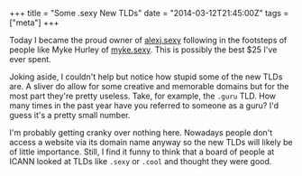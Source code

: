 +++
title = "Some .sexy New TLDs"
date = "2014-03-12T21:45:00Z"
tags = ["meta"]
+++

Today I became the proud owner of [alexj.sexy][alex-sexy] following in the footsteps of people like Myke Hurley of [myke.sexy][myke-sexy]. This is possibly the best $25 I've ever spent.

[alex-sexy]: http://alexj.sexy
[myke-sexy]: http://myke.sexy

Joking aside, I couldn't help but notice how stupid some of the new TLDs are. A sliver do allow for some creative and memorable domains but for the most part they're pretty useless. Take, for example, the `.guru` TLD. How many times in the past year have you referred to someone as a guru? I'd guess it's a pretty small number.

I'm probably getting cranky over nothing here. Nowadays people don't access a website via its domain name anyway so the new TLDs will likely be of little importance. Still, I find it funny to think that a board of people at ICANN looked at TLDs like `.sexy` or `.cool` and thought they were good.

<!--more-->
